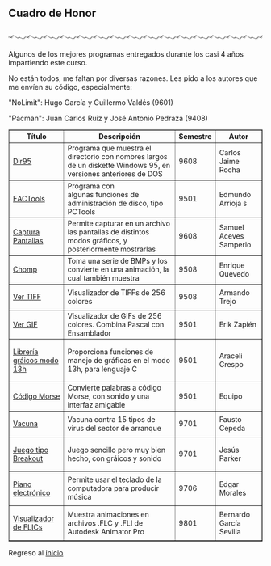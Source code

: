 ## Cuadro de Honor

### ![Línea de Separación](../images/waveline.gif)  
Algunos de los mejores programas entregados durante los casi 4 años impartiendo este curso.

No están todos, me faltan por diversas razones. Les pido a los autores que me envíen su código, especialmente:

"NoLimit": Hugo García y Guillermo Valdés (9601)

"Pacman": Juan Carlos Ruiz y José Antonio Pedraza (9408)

<table border="1" cellpadding="2">

<tbody>

<tr>

<th>Título</th>

<th>Descripción</th>

<th>Semestre</th>

<th>Autor</th>

</tr>

<tr>

<td>

[Dir95](#cuadro-de-honor)</td>

<td>Programa que muestra el directorio con nombres largos de un diskette Windows 95, en versiones anteriores de DOS</td>

<td>9608</td>

<td>Carlos Jaime Rocha</td>

</tr>

<tr>

<td>

[EACTools](#cuadro-de-honor)</td>

<td>Programa con algunas funciones de administración de disco, tipo PCTools</td>

<td>9501</td>

<td>Edmundo Arrioja s</td>

</tr>

<tr>

<td>

[Captura Pantallas](#cuadro-de-honor)</td>

<td>Permite capturar en un archivo las pantallas de distintos modos gráficos, y posteriormente mostrarlas</td>

<td>9608</td>

<td>Samuel Aceves Samperio</td>

</tr>

<tr>

<td>

[Chomp](#cuadro-de-honor)</td>

<td>Toma una serie de BMPs y los convierte en una animación, la cual también muestra</td>

<td>9508</td>

<td>Enrique Quevedo</td>

</tr>

<tr>

<td>

[Ver TIFF](#cuadro-de-honor)</td>

<td>Visualizador de TIFFs de 256 colores</td>

<td>9508</td>

<td>Armando Trejo</td>

</tr>

<tr>

<td>

[Ver GIF](#cuadro-de-honor)</td>

<td>Visualizador de GIFs de 256 colores. Combina Pascal con Ensamblador</td>

<td>9501</td>

<td>Erik Zapién</td>

</tr>

<tr>

<td>

[Librería gráicos modo 13h](#cuadro-de-honor)</td>

<td>Proporciona funciones de manejo de gráficas en el modo 13h, para lenguaje C</td>

<td>9501</td>

<td>Araceli Crespo</td>

</tr>

<tr>

<td>

[Código Morse](#cuadro-de-honor)</td>

<td>Convierte palabras a código Morse, con sonido y una interfaz amigable</td>

<td>9501</td>

<td>Equipo</td>

</tr>

<tr>

<td>

[Vacuna](#cuadro-de-honor)</td>

<td>Vacuna contra 15 tipos de virus del sector de arranque</td>

<td>9701</td>

<td>Fausto Cepeda</td>

</tr>

<tr>

<td>

[Juego tipo Breakout](#cuadro-de-honor)</td>

<td>Juego sencillo pero muy bien hecho, con gráicos y sonido</td>

<td>9701</td>

<td>Jesús Parker</td>

</tr>

<tr>

<td>

[Piano electrónico](#cuadro-de-honor)</td>

<td>Permite usar el teclado de la computadora para producir música</td>

<td>9706</td>

<td>Edgar Morales</td>

</tr>

<tr>

<td>

[Visualizador de FLICs](#cuadro-de-honor)</td>

<td>Muestra animaciones en archivos .FLC y .FLI de Autodesk Animator Pro</td>

<td>9801</td>

<td>Bernardo García Sevilla</td>

</tr>

</tbody>

</table>

Regreso al [inicio](Readme.md)